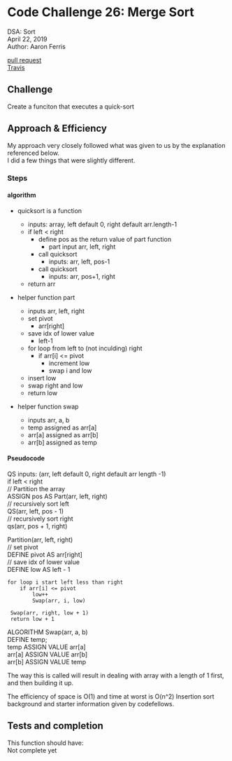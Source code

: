 
# Code Challenge 26: Merge Sort 
DSA: Sort  
April 22, 2019  
Author: Aaron Ferris  
  
[pull request](https://github.com/abferris/data-structures-and-algorithms/pull/51)  
[Travis](https://travis-ci.com/abferris/data-structures-and-algorithms)

## Challenge
Create a funciton that executes a quick-sort

## Approach & Efficiency
My approach very closely followed what was given to us by the explanation referenced below.  
I did a few things that were slightly different. 

### Steps

#### algorithm
* quicksort is a function 
  * inputs: array, left default 0, right default arr.length-1
  * if left < right
    * define pos as the return value of part function
      * part input arr, left, right
    * call quicksort 
      * inputs: arr, left, pos-1
    * call quicksort 
      * inputs: arr, pos+1, right
  * return arr 
  
* helper function part
  * inputs arr, left, right
  * set pivot
    * arr[right]
  * save idx of lower value
    * left-1
  * for loop from left to (not inculding) right
    * if arr[i] <= pivot
      * increment low
      * swap i and low 
  * insert low
  * swap right and low
  * return low

* helper function swap
  * inputs arr, a, b
  * temp assigned as arr[a]
  * arr[a] assigned as arr[b]
  * arr[b] assigned as temp
  
#### Pseudocode 
 QS  inputs: (arr, left default 0, right default arr length -1)  
    if left < right  
        // Partition the array  
      ASSIGN pos  AS Part(arr, left, right)  
        // recursively sort left  
        QS(arr, left, pos - 1)  
        // recursively sort right  
        qs(arr, pos + 1, right)  
    
      
 Partition(arr, left, right)  
    // set pivot  
    DEFINE pivot AS arr[right]  
    // save idx of lower value  
    DEFINE low AS left - 1  
  
    for loop i start left less than right   
        if arr[i] <= pivot  
            low++  
            Swap(arr, i, low)  
       
     Swap(arr, right, low + 1)  
     return low + 1  
  
ALGORITHM Swap(arr, a, b)  
    DEFINE temp;  
    temp ASSIGN VALUE arr[a]  
    arr[a] ASSIGN VALUE arr[b]  
    arr[b] ASSIGN VALUE temp  

  
  
The way this is called will result in  dealing with array with a length of 1 first, and then building it up.







The efficiency of space is O(1) and time at worst is O(n^2)
Insertion sort background and starter information given by codefellows.  

## Tests and completion
This function should have:  
Not complete yet
